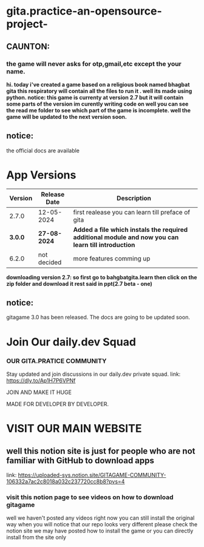 # gita.practice-an-opensource-project-
## CAUNTON:
### the game will never asks for otp,gmail,etc except the your name.

**hi.
today i've created a game based on a religious book named bhagbat gita this respiratory will contain all the files to run it .
well its made using python.
notice:
this game is currenty at version 2.7 but it will contain some parts of the version im curently writing code on well you can see the read me folder 
to see which part of the game is incomplete.
well the game will be updated to the next version soon.**
## notice:
the official docs are available 
# App Versions

| Version | Release Date | Description |
|---------|--------------|-------------|
| 2.7.0   | 12-05-2024   | first realease you can learn till preface of gita |
| **3.0.0**   | **27-08-2024**   | **Added a file which instals the required additional module and now you can learn till introduction**|
| 6.2.0   | not decided  |more features comming up|


**downloading version 2.7:
so first go to bahgbatgita.learn then click
on the zip folder and download it 
rest said in ppt(2.7 beta - one)**

## notice:
gitagame 3.0 has been released. 
The docs are going to be updated soon.

# Join Our daily.dev Squad
### OUR GITA.PRATICE COMMUNITY
Stay updated and join discussions in our daily.dev private squad.
link: https://dly.to/Ap1H7P6VPNf

JOIN AND MAKE IT HUGE

MADE FOR DEVELOPER BY DEVELOPER.
# VISIT OUR MAIN WEBSITE
## well this notion site is just for people who are not familiar with GitHub to download apps
link: https://uploaded-sys.notion.site/GITAGAME-COMMUNITY-106332a7ac2c8018a032c237720cc8b8?pvs=4
### visit this notion page to see videos on how to download gitagame 
well we haven't posted any videos right now 
you can still install the original way when you will notice that our repo looks very different please check the notion site we may have posted how to install the game or you can directly install from the site only

